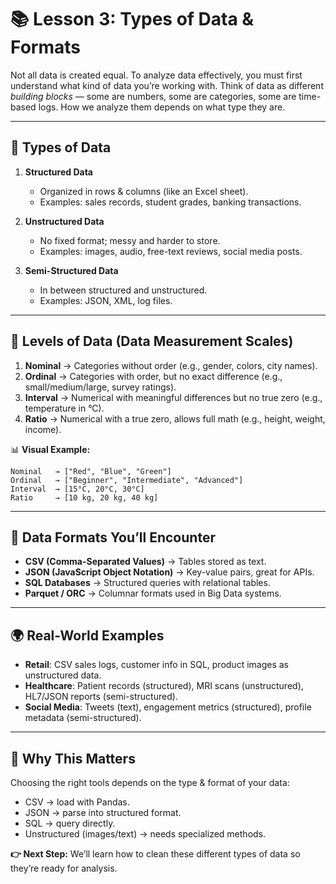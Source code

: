 # 📚 Lesson 3: Types of Data & Formats

Not all data is created equal. To analyze data effectively, you must first understand what kind of data you’re working with. Think of data as different *building blocks* — some are numbers, some are categories, some are time-based logs. How we analyze them depends on what type they are.

---

## 🧩 Types of Data

1. **Structured Data**

   * Organized in rows & columns (like an Excel sheet).
   * Examples: sales records, student grades, banking transactions.

2. **Unstructured Data**

   * No fixed format; messy and harder to store.
   * Examples: images, audio, free-text reviews, social media posts.

3. **Semi-Structured Data**

   * In between structured and unstructured.
   * Examples: JSON, XML, log files.

---

## 🔢 Levels of Data (Data Measurement Scales)

1. **Nominal** → Categories without order (e.g., gender, colors, city names).
2. **Ordinal** → Categories with order, but no exact difference (e.g., small/medium/large, survey ratings).
3. **Interval** → Numerical with meaningful differences but no true zero (e.g., temperature in °C).
4. **Ratio** → Numerical with a true zero, allows full math (e.g., height, weight, income).

📊 **Visual Example:**

```
Nominal   → ["Red", "Blue", "Green"]  
Ordinal   → ["Beginner", "Intermediate", "Advanced"]  
Interval  → [15°C, 20°C, 30°C]  
Ratio     → [10 kg, 20 kg, 40 kg]  
```

---

## 📂 Data Formats You’ll Encounter

* **CSV (Comma-Separated Values)** → Tables stored as text.
* **JSON (JavaScript Object Notation)** → Key-value pairs, great for APIs.
* **SQL Databases** → Structured queries with relational tables.
* **Parquet / ORC** → Columnar formats used in Big Data systems.

---

## 🌍 Real-World Examples

* **Retail**: CSV sales logs, customer info in SQL, product images as unstructured data.
* **Healthcare**: Patient records (structured), MRI scans (unstructured), HL7/JSON reports (semi-structured).
* **Social Media**: Tweets (text), engagement metrics (structured), profile metadata (semi-structured).

---

## 🎯 Why This Matters

Choosing the right tools depends on the type & format of your data:

* CSV → load with Pandas.
* JSON → parse into structured format.
* SQL → query directly.
* Unstructured (images/text) → needs specialized methods.

**👉 Next Step:** We’ll learn how to clean these different types of data so they’re ready for analysis.
